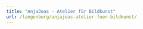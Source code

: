 ```yaml
---
title: "AnjaJoas - Atelier für Bildkunst"
url: /langenburg/anjajoas-atelier-fuer-bildkunst/
---
```

